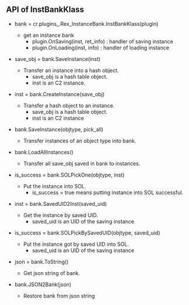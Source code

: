 ## API of InstBankKlass

* bank = cr.plugins_.Rex_InstanceBank.InstBankKlass(plugin)
  * get an instance bank
    * plugin.OnSaving(inst, ret_info) : handler of saving instance
    * plugin.OnLoading(inst, info) : handler of loading instance
  
* save_obj = bank.SaveInstance(inst)
  * Transfer an instance into a hash object.
    * save_obj is a hash table object. 
    * inst is an C2 instance.   

* inst = bank.CreateInstance(save_obj)
  * Transfer a hash object to an instance.  
    * save_obj is a hash table object. 
    * inst is an C2 instance 
    
* bank.SaveInstance(objtype, pick_all)
  * Transfer instances of an object type into bank.      
     
* bank.LoadAllInstances()
  * Transfer all save_obj saved in bank to instances. 
     
* is_success = bank.SOLPickOne(objtype, inst)
  * Put the instance into SOL. 
    * is_success = true means putting instance into SOL successful.

* inst = bank.SavedUID2Inst(saved_uid)
  * Get the instance by saved UID.  
    * saved_uid is an UID of the saving instance

* is_success = bank.SOLPickBySavedUID(objtype, saved_uid)
  * Put the instance got by saved UID into SOL. 
    * saved_uid is an UID of the saving instance
   
* json = bank.ToString()
  * Get json string of bank.
  
* bank.JSON2Bank(json)
  * Restore bank from json string  